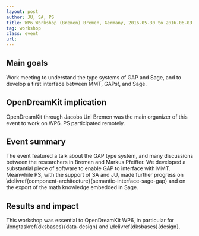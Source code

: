 ```yaml
---
layout: post
author: JU, SA, PS
title: WP6 Workshop (Bremen) Bremen, Germany, 2016-05-30 to 2016-06-03
tag: workshop
class: event
url: 
---
```


## Main goals

 Work meeting to understand the type systems of GAP and
Sage, and to develop a first interface between MMT, GAPs!, and Sage.

## OpenDreamKit implication

 OpenDreamKit through Jacobs Uni Bremen was the main
organizer of this event to work on WP6. PS participated remotely.

## Event summary

 The event featured a talk about the GAP type
system, and many discussions between the researchers in Bremen and
Markus Pfeiffer. We developed a substantial piece of software to
enable GAP to interface with MMT. Meanwhile PS, with the
support of SA and JU, made further progress on
\delivref{component-architecture}{semantic-interface-sage-gap} and on
the export of the math knowledge embedded in Sage.

## Results and impact

  This workshop was essential to OpenDreamKit WP6,
in particular for \longtaskref{dksbases}{data-design} and
\delivref{dksbases}{design}.


